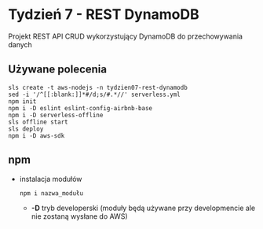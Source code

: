# Tydzień 7 - REST DynamoDB

Projekt REST API CRUD wykorzystujący DynamoDB do przechowywania danych

## Używane polecenia
```
sls create -t aws-nodejs -n tydzien07-rest-dynamodb
sed -i '/^[[:blank:]]*#/d;s/#.*//' serverless.yml
npm init
npm i -D eslint eslint-config-airbnb-base
npm i -D serverless-offline
sls offline start
sls deploy
npm i -D aws-sdk
```

## npm
- instalacja modułów
  ```
  npm i nazwa_modułu
  ```
  - **-D** tryb developerski (moduły będą używane przy developmencie ale nie zostaną wysłane do AWS)